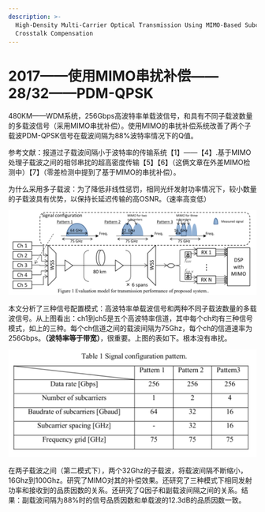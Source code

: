```yaml
---
description: >-
  High-Density Multi-Carrier Optical Transmission Using MIMO-Based Subcarrier
  Crosstalk Compensation
---
```


# 2017——使用MIMO串扰补偿——28/32——PDM-QPSK

480KM——WDM系统，256Gbps高波特率单载波信号，和具有不同子载波数量的多载波信号（采用MIMO串扰补偿）。使用MIMO的串扰补偿系统改善了两个子载波PDM-QPSK信号在载波间隔为88%波特率情况下的Q值。

参考文献：报道过子载波间隔小于波特率的传输系统【1】——【4】.基于MIMO处理子载波之间的相邻串扰的超高密度传输【5】【6】（这俩文章在外差MIMO检测中）【7】（零差检测中提到了基于MIMO的串扰补偿）。

为什么采用多子载波：为了降低非线性惩罚，相同光纤发射功率情况下，较小数量的子载波具有优势，以保持长延迟传输的高OSNR。（速率高变低）

![](../../../.gitbook/assets/image%20%2810%29.png)

本文分析了三种信号配置模式：高波特率单载波信号和两种不同子载波数量的多载波信号。从上图看出：ch1到ch5是五个高波特率信道，其中每个ch均有三种信号模式，如上的三种。每个ch信道之间的载波间隔为75Ghz，每个ch的信道速率为256Gbps。**（波特率等于带宽）**，很重要。上图的表如下。根本没有串扰。

![](../../../.gitbook/assets/image%20%2811%29.png)

在两子载波之间（第二模式下），两个32Ghz的子载波，将载波间隔不断缩小，16Ghz到100Ghz。研究了MIMO对其的补偿效果。还研究了三种模式下相同发射功率和接收到的品质因数的关系。还研究了Q因子和副载波间隔之间的关系。结果：副载波间隔为88%时的信号品质因数和单载波的12.3dB的品质因数一致。

